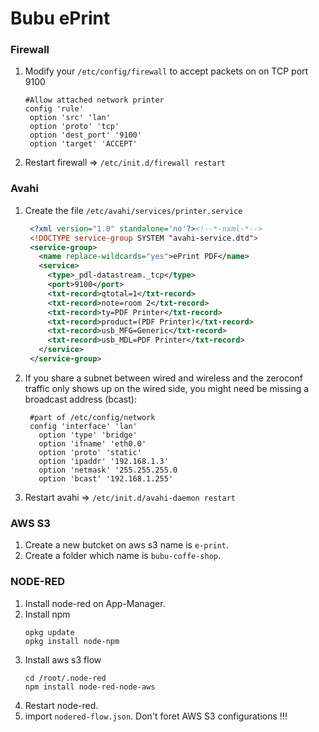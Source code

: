 # Bubu ePrint

### Firewall
1. Modify your `/etc/config/firewall` to accept packets on on TCP port 9100
   ```
   #Allow attached network printer
   config 'rule'
    option 'src' 'lan'
    option 'proto' 'tcp'
    option 'dest_port' '9100'
    option 'target' 'ACCEPT'
   ```
2. Restart firewall => `/etc/init.d/firewall restart`
### Avahi

1. Create the file `/etc/avahi/services/printer.service`
   
   ```xml
    <?xml version="1.0" standalone='no'?><!--*-nxml-*-->
    <!DOCTYPE service-group SYSTEM "avahi-service.dtd">
    <service-group>
      <name replace-wildcards="yes">ePrint PDF</name>
      <service>
        <type>_pdl-datastream._tcp</type>
        <port>9100</port>
        <txt-record>qtotal=1</txt-record>
        <txt-record>note=room 2</txt-record>
        <txt-record>ty=PDF Printer</txt-record>
        <txt-record>product=(PDF Printer)</txt-record>
        <txt-record>usb_MFG=Generic</txt-record>
        <txt-record>usb_MDL=PDF Printer</txt-record>
      </service>
    </service-group>
   ```
2. If you share a subnet between wired and wireless and the zeroconf traffic only shows up on the wired side, you might need be missing a broadcast address (bcast):
   ```
    #part of /etc/config/network
    config 'interface' 'lan'
      option 'type' 'bridge'
      option 'ifname' 'eth0.0'
      option 'proto' 'static'
      option 'ipaddr' '192.168.1.3'
      option 'netmask' '255.255.255.0
      option 'bcast' '192.168.1.255'
   ```
3. Restart avahi => `/etc/init.d/avahi-daemon restart`
   
### AWS S3
1. Create a new butcket on aws s3 name is `e-print`. 
2. Create a folder which name is `bubu-coffe-shop`.

### NODE-RED

1. Install node-red on App-Manager.
2. Install npm
   ```
   opkg update
   opkg install node-npm
   ```
3. Install aws s3 flow
   ```
   cd /root/.node-red
   npm install node-red-node-aws
   ```
4. Restart node-red.
5. import `nodered-flow.json`. Don't foret AWS S3 configurations !!!
